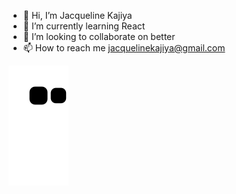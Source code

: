 - 👋 Hi, I’m Jacqueline Kajiya
- 🌱 I’m currently learning React
- 💞️ I’m looking to collaborate on better 
- 📫 How to reach me jacquelinekajiya@gmail.com

![Snake animation](https://github.com/JacqueKajiya/JacqueKajiya/blob/output/github-contribution-grid-snake.svg)

<!---
JacqueKajiya/JacqueKajiya is a ✨ special ✨ repository because its `README.md` (this file) appears on your GitHub profile.
You can click the Preview link to take a look at your changes.
--->
